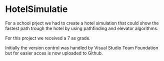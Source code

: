 # HotelSimulatie
For a school prject we had to create a hotel simulation that could show the fastest path trough the hotel by using pathfinding and elevator algorithms.

For this project we received a 7 as grade.

Initially the version control was handled by Visual Studio Team Foundation but for easier acces is now uploaded to Github.
